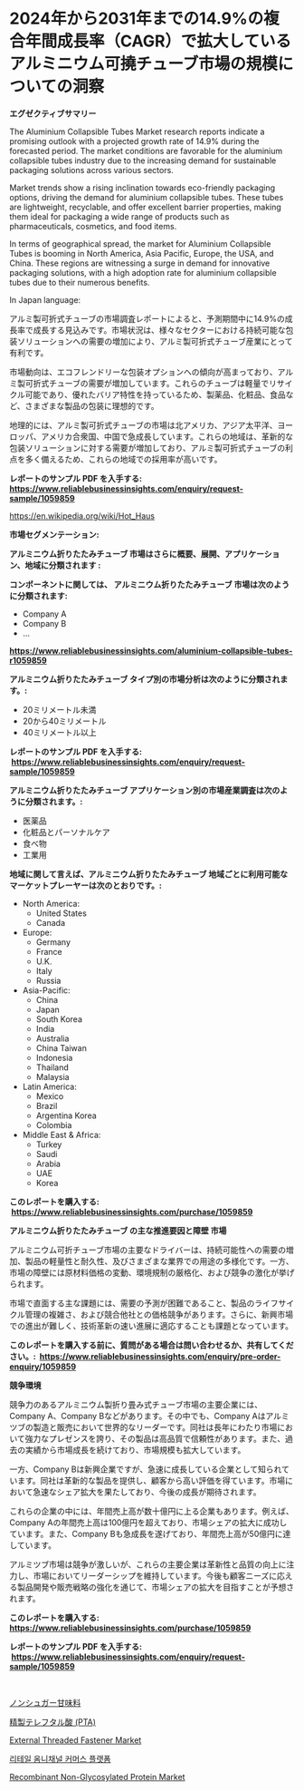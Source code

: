 <p><h1>2024年から2031年までの14.9%の複合年間成長率（CAGR）で拡大しているアルミニウム可撓チューブ市場の規模についての洞察</h1></p><p><strong>エグゼクティブサマリー</strong></p>
<p><p>The Aluminium Collapsible Tubes Market research reports indicate a promising outlook with a projected growth rate of 14.9% during the forecasted period. The market conditions are favorable for the aluminium collapsible tubes industry due to the increasing demand for sustainable packaging solutions across various sectors.</p><p>Market trends show a rising inclination towards eco-friendly packaging options, driving the demand for aluminium collapsible tubes. These tubes are lightweight, recyclable, and offer excellent barrier properties, making them ideal for packaging a wide range of products such as pharmaceuticals, cosmetics, and food items.</p><p>In terms of geographical spread, the market for Aluminium Collapsible Tubes is booming in North America, Asia Pacific, Europe, the USA, and China. These regions are witnessing a surge in demand for innovative packaging solutions, with a high adoption rate for aluminium collapsible tubes due to their numerous benefits.</p><p>In Japan language:</p><p>アルミ製可折式チューブの市場調査レポートによると、予測期間中に14.9%の成長率で成長する見込みです。市場状況は、様々なセクターにおける持続可能な包装ソリューションへの需要の増加により、アルミ製可折式チューブ産業にとって有利です。</p><p>市場動向は、エコフレンドリーな包装オプションへの傾向が高まっており、アルミ製可折式チューブの需要が増加しています。これらのチューブは軽量でリサイクル可能であり、優れたバリア特性を持っているため、製薬品、化粧品、食品など、さまざまな製品の包装に理想的です。</p><p>地理的には、アルミ製可折式チューブの市場は北アメリカ、アジア太平洋、ヨーロッパ、アメリカ合衆国、中国で急成長しています。これらの地域は、革新的な包装ソリューションに対する需要が増加しており、アルミ製可折式チューブの利点を多く備えるため、これらの地域での採用率が高いです。</p></p>
<p><strong>レポートのサンプル PDF を入手する: <a href="https://www.reliablebusinessinsights.com/enquiry/request-sample/1059859">https://www.reliablebusinessinsights.com/enquiry/request-sample/1059859</a></strong></p>
<p><a href="https://en.wikipedia.org/wiki/Hot_Haus">https://en.wikipedia.org/wiki/Hot_Haus</a></p>
<p><strong>市場セグメンテーション:</strong></p>
<p><strong> アルミニウム折りたたみチューブ 市場はさらに概要、展開、アプリケーション、地域に分類されます :</strong></p>
<p><strong>コンポーネントに関しては、 アルミニウム折りたたみチューブ 市場は次のように分類されます: &nbsp;</strong></p>
<p><ul><li>Company A</li><li>Company B</li><li>…</li></ul></p>
<p><strong><a href="https://www.reliablebusinessinsights.com/aluminium-collapsible-tubes-r1059859">https://www.reliablebusinessinsights.com/aluminium-collapsible-tubes-r1059859</a></strong></p>
<p><strong> アルミニウム折りたたみチューブ タイプ別の市場分析は次のように分類されます。:</strong></p>
<p><ul><li>20ミリメートル未満</li><li>20から40ミリメートル</li><li>40ミリメートル以上</li></ul></p>
<p><strong>レポートのサンプル PDF を入手する: &nbsp;<a href="https://www.reliablebusinessinsights.com/enquiry/request-sample/1059859">https://www.reliablebusinessinsights.com/enquiry/request-sample/1059859</a></strong></p>
<p><strong> アルミニウム折りたたみチューブ アプリケーション別の市場産業調査は次のように分類されます。:</strong></p>
<p><ul><li>医薬品</li><li>化粧品とパーソナルケア</li><li>食べ物</li><li>工業用</li></ul></p>
<p><strong>地域に関して言えば、アルミニウム折りたたみチューブ 地域ごとに利用可能なマーケットプレーヤーは次のとおりです。:</strong></p>
<p><ul>
    <li>
        North America:
        <ul>
            <li>United States</li>
            <li>Canada</li>
        </ul>
    </li>
    <li>
        Europe:
        <ul>
            <li>Germany</li>
            <li>France</li>
            <li>U.K.</li>
            <li>Italy</li>
            <li>Russia</li>
        </ul>
    </li>
    <li>
        Asia-Pacific:
        <ul>
            <li>China</li>
            <li>Japan</li>
            <li>South Korea</li>
            <li>India</li>
            <li>Australia</li>
            <li>China Taiwan</li>
            <li>Indonesia</li>
            <li>Thailand</li>
            <li>Malaysia</li>
        </ul>
    </li>
    <li>
        Latin America:
        <ul>
            <li>Mexico</li>
            <li>Brazil</li>
            <li>Argentina Korea</li>
            <li>Colombia</li>
        </ul>
    </li>
    <li>
        Middle East & Africa:
        <ul>
            <li>Turkey</li>
            <li>Saudi</li>
            <li>Arabia</li>
            <li>UAE</li>
            <li>Korea</li>
        </ul>
    </li>
    </ul></p>
<p><strong>このレポートを購入する: &nbsp;<a href="https://www.reliablebusinessinsights.com/purchase/1059859">https://www.reliablebusinessinsights.com/purchase/1059859</a></strong></p>
<p><strong>アルミニウム折りたたみチューブ の主な推進要因と障壁 市場</strong></p>
<p><p>アルミニウム可折チューブ市場の主要なドライバーは、持続可能性への需要の増加、製品の軽量性と耐久性、及びさまざまな業界での用途の多様化です。一方、市場の障壁には原材料価格の変動、環境規制の厳格化、および競争の激化が挙げられます。</p><p>市場で直面する主な課題には、需要の予測が困難であること、製品のライフサイクル管理の複雑さ、および競合他社との価格競争があります。さらに、新興市場での進出が難しく、技術革新の速い進展に適応することも課題となっています。</p></p>
<p><strong>このレポートを購入する前に、質問がある場合は問い合わせるか、共有してください。:&nbsp; <a href="https://www.reliablebusinessinsights.com/enquiry/pre-order-enquiry/1059859">https://www.reliablebusinessinsights.com/enquiry/pre-order-enquiry/1059859</a></strong></p>
<p><strong>競争環境</strong></p>
<p><p>競争力のあるアルミニウム製折り畳み式チューブ市場の主要企業には、Company A、Company Bなどがあります。その中でも、Company Aはアルミツブの製造と販売において世界的なリーダーです。同社は長年にわたり市場において強力なプレゼンスを誇り、その製品は高品質で信頼性があります。また、過去の実績から市場成長を続けており、市場規模も拡大しています。</p><p>一方、Company Bは新興企業ですが、急速に成長している企業として知られています。同社は革新的な製品を提供し、顧客から高い評価を得ています。市場において急速なシェア拡大を果たしており、今後の成長が期待されます。</p><p>これらの企業の中には、年間売上高が数十億円に上る企業もあります。例えば、Company Aの年間売上高は100億円を超えており、市場シェアの拡大に成功しています。また、Company Bも急成長を遂げており、年間売上高が50億円に達しています。</p><p>アルミツブ市場は競争が激しいが、これらの主要企業は革新性と品質の向上に注力し、市場においてリーダーシップを維持しています。今後も顧客ニーズに応える製品開発や販売戦略の強化を通じて、市場シェアの拡大を目指すことが予想されます。</p></p>
<p><strong>このレポートを購入する: &nbsp; <a href="https://www.reliablebusinessinsights.com/purchase/1059859">https://www.reliablebusinessinsights.com/purchase/1059859</a></strong></p>
<p><strong>レポートのサンプル PDF を入手する: &nbsp;<a href="https://www.reliablebusinessinsights.com/enquiry/request-sample/1059859">https://www.reliablebusinessinsights.com/enquiry/request-sample/1059859</a></strong><strong></strong></p>
<p>&nbsp;</p>
<p><p><a href="https://github.com/MosesSpinka1914/Market-Research-Report-List-2/blob/main/4450019138662.md">ノンシュガー甘味料</a></p><p><a href="https://github.com/RudyBoyer2017/Market-Research-Report-List-1/blob/main/2989357138663.md">精製テレフタル酸 (PTA)</a></p><p><a href="https://github.com/Krdamani25/Market-Research-Report-List-1/blob/main/external-threaded-fastener-market.md">External Threaded Fastener Market</a></p><p><a href="https://github.com/Howaoole34545/Market-Research-Report-List-2/blob/main/8615112144780.md">리테일 옴니채널 커머스 플랫폼</a></p><p><a href="https://github.com/alexcrou8/Market-Research-Report-List-1/blob/main/recombinant-non-glycosylated-protein-market.md">Recombinant Non-Glycosylated Protein Market</a></p></p>
